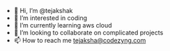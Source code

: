 - 👋 Hi, I’m @tejakshak
- 👀 I’m interested in coding 
- 🌱 I’m currently learning aws cloud
- 💞️ I’m looking to collaborate on complicated projects
- 📫 How to reach me tejaksha@codezyng.com

<!---
tejakshak/tejakshak is a ✨ special ✨ repository because its `README.md` (this file) appears on your GitHub profile.
You can click the Preview link to take a look at your changes.
--->
